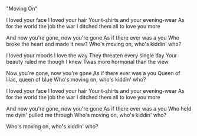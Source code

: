 "Moving On"

I loved your face I loved your hair
Your t-shirts and your evening-wear
As for the world the job the war
I ditched them all to love you more

And now you're gone, now you're gone
As if there ever was a you
Who broke the heart and made it new?
Who's moving on, who's kiddin' who?

I loved your moods I love the way
They threaten every single day
Your beauty ruled me though I knew
Twas more hormonal than the view

Now you're gone, now you're gone
As if there ever was a you
Queen of lilac, queen of blue
Who's moving on, who's kiddin' who?

I loved your face I loved your hair
Your t-shirts and your evening-wear
As for the world the job the war
I ditched them all to love you more

And now you're gone, now you're gone
As if there ever was a you
Who held me dyin' pulled me through
Who's moving on, who's kiddin' who?

Who's moving on, who's kiddin' who?
